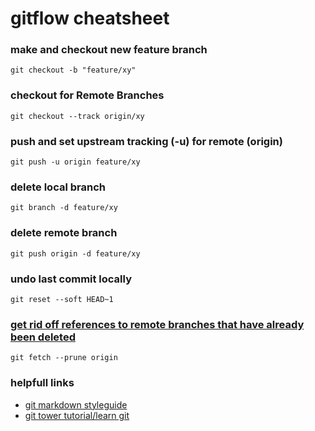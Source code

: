 # gitflow cheatsheet


### make and checkout new feature branch

    git checkout -b "feature/xy"

### checkout for Remote Branches

    git checkout --track origin/xy

### push and set upstream tracking (-u) for remote (origin)

    git push -u origin feature/xy

### delete local branch 

    git branch -d feature/xy
  
### delete remote branch

    git push origin -d feature/xy
    
### undo last commit locally

    git reset --soft HEAD~1
    
### [get rid off references to remote branches that have already been deleted](https://www.git-tower.com/learn/git/faq/cleanup-remote-branches-with-git-prune/)

    git fetch --prune origin
    
### helpfull links

- [git markdown styleguide](https://guides.github.com/features/mastering-markdown/#examples)
- [git tower tutorial/learn git](https://www.git-tower.com/learn/git/faq/checkout-remote-branch/)
